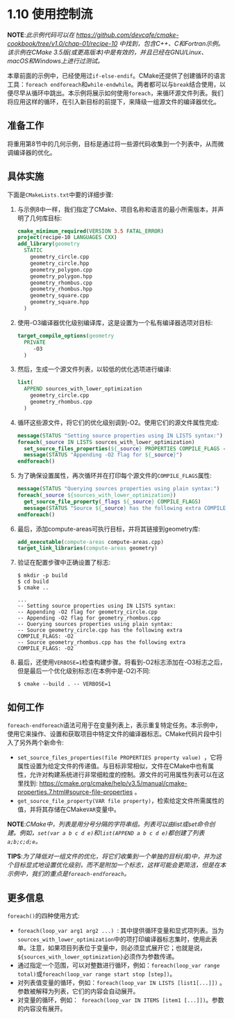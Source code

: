 # 1.10 使用控制流

**NOTE**:*此示例代码可以在 https://github.com/devcafe/cmake-cookbook/tree/v1.0/chap-01/recipe-10 中找到，包含C++、C和Fortran示例。该示例在CMake 3.5版(或更高版本)中是有效的，并且已经在GNU/Linux、macOS和Windows上进行过测试。*

本章前面的示例中，已经使用过`if-else-endif`。CMake还提供了创建循环的语言工具：`foreach endforeach`和`while-endwhile`。两者都可以与`break`结合使用，以便尽早从循环中跳出。本示例将展示如何使用`foreach`，来循环源文件列表。我们将应用这样的循环，在引入新目标的前提下，来降级一组源文件的编译器优化。

## 准备工作

将重用第8节中的几何示例，目标是通过将一些源代码收集到一个列表中，从而微调编译器的优化。

## 具体实施

下面是`CMakeLists.txt`中要的详细步骤:

1. 与示例8中一样，我们指定了CMake、项目名称和语言的最小所需版本，并声明了几何库目标:

   ```cmake
   cmake_minimum_required(VERSION 3.5 FATAL_ERROR)
   project(recipe-10 LANGUAGES CXX)
   add_library(geometry
     STATIC
       geometry_circle.cpp
       geometry_circle.hpp
       geometry_polygon.cpp
       geometry_polygon.hpp
       geometry_rhombus.cpp
       geometry_rhombus.hpp
       geometry_square.cpp
       geometry_square.hpp
     )
   ```

2. 使用-O3编译器优化级别编译库，这是设置为一个私有编译器选项对目标:

   ```cmake
   target_compile_options(geometry
     PRIVATE
     	-O3
     )
   ```

3. 然后，生成一个源文件列表，以较低的优化选项进行编译:

   ```cmake
   list(
     APPEND sources_with_lower_optimization
       geometry_circle.cpp
       geometry_rhombus.cpp
     )
   ```

4. 循环这些源文件，将它们的优化级别调到-O2。使用它们的源文件属性完成:

   ```cmake
   message(STATUS "Setting source properties using IN LISTS syntax:")
   foreach(_source IN LISTS sources_with_lower_optimization)
     set_source_files_properties(${_source} PROPERTIES COMPILE_FLAGS -O2)
     message(STATUS "Appending -O2 flag for ${_source}")
   endforeach()
   ```

5. 为了确保设置属性，再次循环并在打印每个源文件的`COMPILE_FLAGS`属性:

   ```cmake
   message(STATUS "Querying sources properties using plain syntax:")
   foreach(_source ${sources_with_lower_optimization})
     get_source_file_property(_flags ${_source} COMPILE_FLAGS)
     message(STATUS "Source ${_source} has the following extra COMPILE_FLAGS: ${_flags}")
   endforeach()
   ```

6. 最后，添加compute-areas可执行目标，并将其链接到geometry库:

   ```cmake
   add_executable(compute-areas compute-areas.cpp)
   target_link_libraries(compute-areas geometry)
   ```

7. 验证在配置步骤中正确设置了标志:

   ```shell
   $ mkdir -p build
   $ cd build
   $ cmake ..
   
   ...
   -- Setting source properties using IN LISTS syntax:
   -- Appending -O2 flag for geometry_circle.cpp
   -- Appending -O2 flag for geometry_rhombus.cpp
   -- Querying sources properties using plain syntax:
   -- Source geometry_circle.cpp has the following extra COMPILE_FLAGS: -O2
   -- Source geometry_rhombus.cpp has the following extra COMPILE_FLAGS: -O2
   ```

8. 最后，还使用`VERBOSE=1`检查构建步骤。将看到-O2标志添加在-O3标志之后，但是最后一个优化级别标志(在本例中是-O2)不同:

   ```shell
   $ cmake --build . -- VERBOSE=1
   ```

## 如何工作

`foreach-endforeach`语法可用于在变量列表上，表示重复特定任务。本示例中，使用它来操作、设置和获取项目中特定文件的编译器标志。CMake代码片段中引入了另外两个新命令:

* `set_source_files_properties(file PROPERTIES property value) `，它将属性设置为给定文件的传递值。与目标非常相似，文件在CMake中也有属性，允许对构建系统进行非常细粒度的控制。源文件的可用属性列表可以在这里找到: https://cmake.org/cmake/help/v3.5/manual/cmake-properties.7.html#source-file-properties 。
* `get_source_file_property(VAR file property)`，检索给定文件所需属性的值，并将其存储在CMake`VAR`变量中。

**NOTE**:*CMake中，列表是用分号分隔的字符串组。列表可以由list或set命令创建。例如，`set(var a b c d e)`和`list(APPEND a b c d e)`都创建了列表`a;b;c;d;e`。*

**TIPS**:*为了降低对一组文件的优化，将它们收集到一个单独的目标(库)中，并为这个目标显式地设置优化级别，而不是附加一个标志，这样可能会更简洁，但是在本示例中，我们的重点是`foreach-endforeach`。*

## 更多信息

`foreach()`的四种使用方式:

* `foreach(loop_var arg1 arg2 ...) `: 其中提供循环变量和显式项列表。当为`sources_with_lower_optimization`中的项打印编译器标志集时，使用此表单。注意，如果项目列表位于变量中，则必须显式展开它；也就是说，`${sources_with_lower_optimization}`必须作为参数传递。
* 通过指定一个范围，可以对整数进行循环，例如：`foreach(loop_var range total)`或`foreach(loop_var range start stop [step])`。
* 对列表值变量的循环，例如：`foreach(loop_var IN LISTS [list1[...]])` 。参数被解释为列表，它们的内容会自动展开。
* 对变量的循环，例如：` foreach(loop_var IN ITEMS [item1 [...]])`。参数的内容没有展开。

